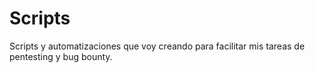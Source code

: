 # Scripts

Scripts y automatizaciones que voy creando para facilitar mis tareas de pentesting y bug bounty.

